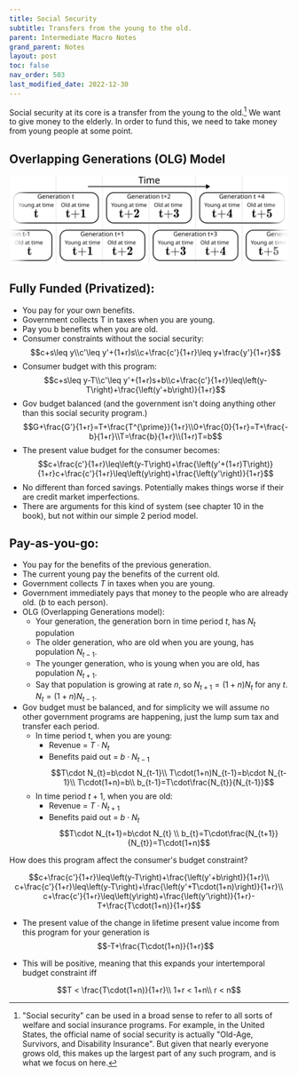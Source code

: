 ```yaml
---
title: Social Security
subtitle: Transfers from the young to the old.
parent: Intermediate Macro Notes
grand_parent: Notes
layout: post
toc: false
nav_order: 503
last_modified_date: 2022-12-30
---
```


Social security at its core is a transfer from the young to the old.[^otherssprograms]
We want to give money to the elderly. In order to fund this, we need to take money from young people at some point.

[^otherssprograms]: "Social security" can be used in a broad sense to refer to all sorts of welfare and social insurance programs. For example, in the United States, the official name of social security is actually "Old-Age, Survivors, and Disability Insurance". But given that nearly everyone grows old, this makes up the largest part of any such program, and is what we focus on here.


## Overlapping Generations (OLG) Model 


![](img-socialsecurity_olg_v2.webp)




## Fully Funded (Privatized):

- You pay for your own benefits.
- Government collects T in taxes when you are young.
- Pay you b benefits when you are old.
- Consumer constraints without the social security: $$c+s\leq y\\c'\leq y'+(1+r)s\\c+\frac{c'}{1+r}\leq y+\frac{y'}{1+r}$$
- Consumer budget with this program: $$c+s\leq y-T\\c'\leq y'+(1+r)s+b\\c+\frac{c'}{1+r}\leq\left(y-T\right)+\frac{\left(y'+b\right)}{1+r}$$
- Gov budget balanced (and the government isn't doing anything other than this social security program.) $$G+\frac{G'}{1+r}=T+\frac{T^{\prime}}{1+r}\\0+\frac{0}{1+r}=T+\frac{-b}{1+r}\\T=\frac{b}{1+r}\\(1+r)T=b$$
- The present value budget for the consumer becomes:$$c+\frac{c'}{1+r}\leq\left(y-T\right)+\frac{\left(y'+(1+r)T\right)}{1+r}c+\frac{c'}{1+r}\leq\left(y\right)+\frac{\left(y'\right)}{1+r}$$
- No different than forced savings. Potentially makes things worse if their are credit market imperfections.
- There are arguments for this kind of system (see chapter 10 in the book), but not within our simple 2 period model.

## Pay-as-you-go:

- You pay for the benefits of the previous generation.
- The current young pay the benefits of the current old.
- Government collects $T$ in taxes when you are young.
- Government immediately pays that money to the people who are already old. ($b$ to each person).
- OLG (Overlapping Generations model):
    - Your generation, the generation born in time period $t$, has $N_{t}$ population
    - The older generation, who are old when you are young, has population $N_{t-1}$.
    - The younger generation, who is young when you are old, has population $N_{t+1}$.
    - Say that population is growing at rate $n$, so $N_{t+1}=(1+n)N_{t}$ for any $t$. $N_{t}=(1+n)N_{t-1}$.
- Gov budget must be balanced, and for simplicity we will assume no other government programs are happening, just the lump sum tax and transfer each period.
    - In time period t, when you are young:
        - Revenue = $T\cdot N_{t}$
        - Benefits paid out = $b\cdot N_{t-1}$
        $$T\cdot N_{t}=b\cdot N_{t-1}\\
        T\cdot(1+n)N_{t-1}=b\cdot N_{t-1}\\
        T\cdot(1+n)=b\\
    b_{t-1}=T\cdot\frac{N_{t}}{N_{t-1}}$$
    - In time period $t+1$, when you are old:
        - Revenue = $T\cdot N_{t+1}$
        - Benefits paid out = $b\cdot N_{t}$
            $$T\cdot N_{t+1}=b\cdot N_{t} \\ b_{t}=T\cdot\frac{N_{t+1}}{N_{t}}=T\cdot(1+n)$$

How does this program affect the consumer's budget constraint?

$$c+\frac{c'}{1+r}\leq\left(y-T\right)+\frac{\left(y'+b\right)}{1+r}\\
c+\frac{c'}{1+r}\leq\left(y-T\right)+\frac{\left(y'+T\cdot(1+n)\right)}{1+r}\\
c+\frac{c'}{1+r}\leq\left(y\right)+\frac{\left(y'\right)}{1+r}-T+\frac{T\cdot(1+n)}{1+r}$$

- The present value of the change in lifetime present value income from this program for your generation is
$$-T+\frac{T\cdot(1+n)}{1+r}$$

- This will be positive, meaning that this expands your intertemporal budget constraint iff
 
$$T < \frac{T\cdot(1+n)}{1+r}\\
1+r < 1+n\\
r < n$$

